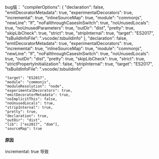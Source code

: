 
bug版：
  "compilerOptions": {
    "declaration": false, 
    "emitDecoratorMetadata": true,
    "experimentalDecorators": true,
    "incremental": true,
    "inlineSourceMap": true,
    "module": "commonjs",
    "newLine": "lf",
    "noFallthroughCasesInSwitch": true,
    "noUnusedLocals": true,
    "noUnusedParameters": true,
    "outDir": "dist",
    "pretty": true,
    "skipLibCheck": true,
    "strict": true,
    "stripInternal": true,
    "target": "ES2017",
    "tsBuildInfoFile": ".vscode/.tsbuildinfo"
  },
    "declaration": false,
    "emitDecoratorMetadata": true,
    "experimentalDecorators": true,
    "incremental": true,
    "inlineSourceMap": true,
    "module": "commonjs",
    "newLine": "lf",
    "noFallthroughCasesInSwitch": true,
    "noUnusedLocals": true,
    "outDir": "dist",
    "pretty": true,
    "skipLibCheck": true,
    "strict": true,
    "strictPropertyInitialization": false,
    "stripInternal": true,
    "target": "ES2017",
    "tsBuildInfoFile": ".vscode/.tsbuildinfo"


  
    "target": "ES2017",
    "module": "commonjs",
    "moduleResolution": "node",
    "experimentalDecorators": true,
    "emitDecoratorMetadata": true,
    "noImplicitThis": false,
    "noUnusedLocals": true,
    "stripInternal": true,
    "pretty": true,
    "declaration": true,
    "outDir": "dist",
    "lib": ["es2017", "dom"],
    "sourceMap": true


#### 原因
incremental: true 导致